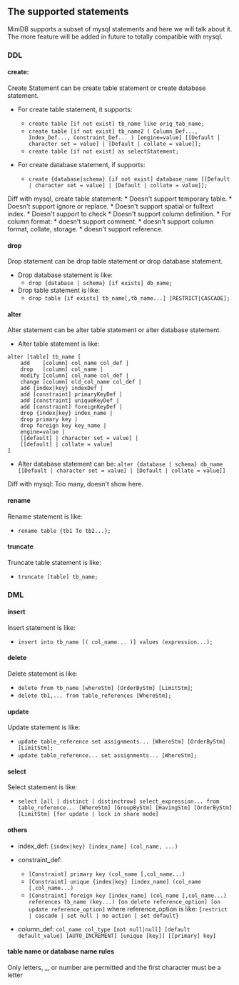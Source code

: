 ## The supported statements

MiniDB supports a subset of mysql statements and here we will talk about it. The more 
feature will be added in future to totally compatible with mysql.

### DDL

#### create:

Create Statement can be create table statement or create database statement.
* For create table statement, it supports:
    * `create table [if not exist] tb_name like orig_tab_name;`
    * `create table [if not exist] tb_name2 (
    Column_Def..., Index_Def..., Constraint_Def...
    ) [engine=value] [[Default | character set = value] | [Default | collate = value]];`
    * `create table [if not exist] as selectStatement;`

* For create database statement, if supports:
    * `create {database|schema} [if not exist] database_name [[Default | character set = value] | [Default | collate = value]];`

Diff with mysql, create table statement:
    * Doesn't support temporary table.
    * Doesn't support ignore or replace.
    * Doesn't support spatial or fulltext index.
    * Doesn't support to check
    * Doesn't support column definition.
    * For column format:
        * doesn't support comment.
        * doesn't support column format, collate, storage.
        * doesn't support reference.

#### drop

Drop statement can be drop table statement or drop database statement.
* Drop database statement is like:
    * `drop {database | schema} [if exists] db_name;`
* Drop table statement is like:
    * `drop table [if exists] tb_name[,tb_name...] [RESTRICT|CASCADE];`

#### alter

Alter statement can be alter table statement or alter database statement.
* Alter table statement is like:
```
alter [table] tb_name [
    add    [column] col_name col_def |
    drop   [column] col_name |
    modify [column] col_name col_def |
    change [column] old_col_name col_def |
    add {index|key} indexDef |
    add [constraint] primaryKeyDef |
    add [constraint] uniqueKeyDef |
    add [constraint] foreignKeyDef |
    drop {index|key} index_name |
    drop primary key |
    drop foreign key key_name |
    engine=value |
    [[default] | character set = value] |
    [[default] | collate = value]
]
```
* Alter database statement can be: `alter {database | schema} db_name [[Default | character set = value] | [Default | collate = value]]`

Diff with mysql: Too many, doesn't show here.

#### rename

Rename statement is like: 
* `rename table {tb1 To tb2...};`

#### truncate
Truncate table statement is like:
* `truncate [table] tb_name;`

### DML

#### insert
Insert statement is like:
* `insert into tb_name [( col_name... )] values (expression...);`

#### delete
Delete statement is like:
* `delete from tb_name [whereStm] [OrderByStm] [LimitStm]`;
* `delete tb1,... from table_references [WhereStm];`

#### update
Update statement is like:
* `update table_reference set assignments... [WhereStm] [OrderByStm] [LimitStm];`
* `update table_reference... set assignments... [WhereStm];`

#### select
Select statement is like:
* `select [all | distinct | distinctrow] select_expression... from table_reference... [WhereStm] [GroupByStm] [HavingStm]
[OrderByStm] [LimitStm] [for update | lock in share mode]`

#### others

* index_def: `{index|key} [index_name] (col_name, ...)`

* constraint_def: 
    * `[Constraint] primary key (col_name [,col_name...)`
    * `[Constraint] unique {index|key} [index_name] (col_name [,col_name...)`
    * `[Constraint] foreign key [index_name] (col_name [,col_name...) references tb_name (key...) [on delete reference_option] [on update reference_option]`
where reference_option is like: `{restrict | cascade | set null | no action | set default}`

* column_def: `col_name col_type [not null|null] [default default_value] [AUTO_INCREMENT] [unique [key]] [[primary] key]`

#### table name or database name rules

Only letters, _, or number are permitted and the first character must be a letter